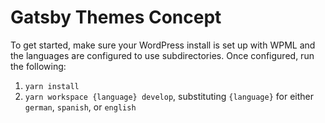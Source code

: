 # Gatsby Themes Concept

To get started, make sure your WordPress install is set up with WPML and the languages are configured to use subdirectories. Once configured, run the following:

1. `yarn install`
2. `yarn workspace {language} develop`, substituting `{language}` for either `german`, `spanish`, or `english`
